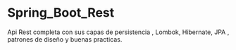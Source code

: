 # Spring_Boot_Rest
Api Rest completa con sus capas de persistencia , Lombok, Hibernate, JPA , patrones de diseño y buenas practicas.
